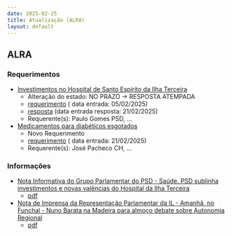 ```yaml
---
date: 2025-02-25
title: Atualização (ALRA)
layout: default
---
```

## ALRA

### Requerimentos

* [Investimentos no Hospital de Santo Espírito da Ilha Terceira](http://base.alra.pt:82/4DACTION/w_pesquisa_registo/4/8692)
  * Alteração do estado: NO PRAZO → RESPOSTA ATEMPADA
  * [requerimento](http://base.alra.pt:82/Doc_Req/XIIIreque266.pdf) ( data entrada: 05/02/2025)
  * [resposta](http://base.alra.pt:82/Doc_Req/XIIIrequeresp266.pdf) (data entrada resposta: 21/02/2025)
  * Requerente(s): Paulo Gomes PSD, ...
* [Medicamentos para diabéticos esgotados](http://base.alra.pt:82/4DACTION/w_pesquisa_registo/4/8726)
  * Novo Requerimento
  * [requerimento](http://base.alra.pt:82/Doc_Req/XIIIreque290.pdf) ( data entrada: 21/02/2025)
  * Requerente(s): José Pacheco CH, ...

### Informações

* [Nota Informativa do Grupo Parlamentar do PSD - Saúde. PSD sublinha investimentos e novas valências do Hospital da Ilha Terceira](http://base.alra.pt:82/4DACTION/w_pesquisa_registo/8/21232)
  * [pdf](http://base.alra.pt:82/Doc_Noticias/NI21232.pdf)
* [Nota de Imprensa da Representação Parlamentar da IL - Amanhã, no Funchal - Nuno Barata na Madeira para almoço debate sobre Autonomia Regional](http://base.alra.pt:82/4DACTION/w_pesquisa_registo/8/21231)
  * [pdf](http://base.alra.pt:82/Doc_Noticias/NI21231.pdf)
